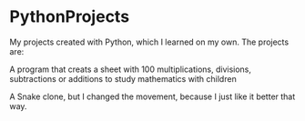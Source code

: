 # PythonProjects
My projects created with Python, which I learned on my own. The projects are:

A program that creats a sheet with 100 multiplications, divisions, subtractions or additions to study mathematics with children

A Snake clone, but I changed the movement, because I just like it better that way.
